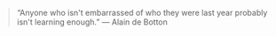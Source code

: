 
> “Anyone who isn't embarrassed of who they were last year probably isn't learning enough.” ― Alain de Botton
